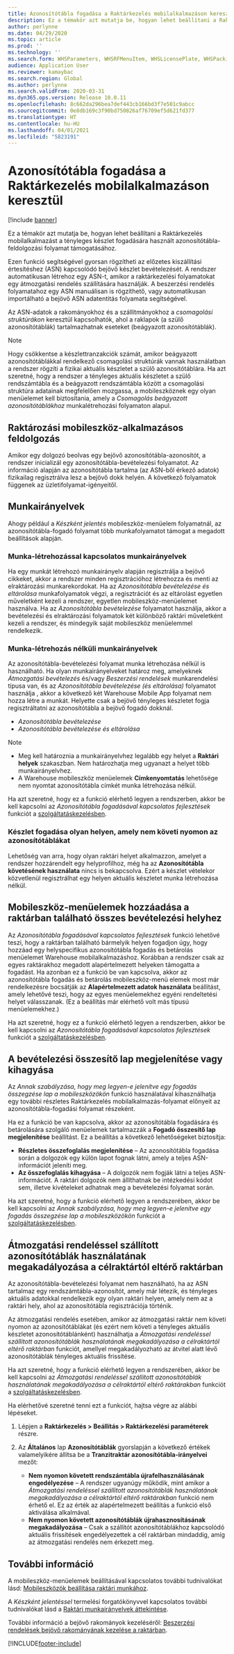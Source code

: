 ```yaml
---
title: Azonosítótábla fogadása a Raktárkezelés mobilalkalmazáson keresztül
description: Ez a témakör azt mutatja be, hogyan lehet beállítani a Raktárkezelés mobilalkalmazást a tényleges készlet fogadására használt azonosítótábla-feldolgozási folyamathoz.
author: perlynne
ms.date: 04/29/2020
ms.topic: article
ms.prod: ''
ms.technology: ''
ms.search.form: WHSParameters, WHSRFMenuItem, WHSLicensePlate, WHSPackingStructure
audience: Application User
ms.reviewer: kamaybac
ms.search.region: Global
ms.author: perlynne
ms.search.validFrom: 2020-03-31
ms.dyn365.ops.version: Release 10.0.11
ms.openlocfilehash: 8c662da296bea7def443cb166bd3f7e501c9abcc
ms.sourcegitcommit: 0e8db169c3f90bd750826af76709ef5d621fd377
ms.translationtype: HT
ms.contentlocale: hu-HU
ms.lasthandoff: 04/01/2021
ms.locfileid: "5823191"
---
```

# <a name="license-plate-receiving-via-the-warehouse-management-mobile-app"></a>Azonosítótábla fogadása a Raktárkezelés mobilalkalmazáson keresztül

[!include [banner](../includes/banner.md)]

Ez a témakör azt mutatja be, hogyan lehet beállítani a Raktárkezelés mobilalkalmazást a tényleges készlet fogadására használt azonosítótábla-feldolgozási folyamat támogatásához.

Ezen funkció segítségével gyorsan rögzítheti az előzetes kiszállítási értesítéshez (ASN) kapcsolódó bejövő készlet bevételezését. A rendszer automatikusan létrehoz egy ASN-t, amikor a raktárkezelési folyamatokat egy átmozgatási rendelés szállítására használják. A beszerzési rendelés folyamatahoz egy ASN manuálisan is rögzíthető, vagy automatikusan importálható a bejövő ASN adatentitás folyamata segítségével.

Az ASN-adatok a rakományokhoz és a szállítmányokhoz a *csomagolási struktúrákon* keresztül kapcsolhatók, ahol a raklapok (a szülő azonosítótáblák) tartalmazhatnak eseteket (beágyazott azonosítótáblák).

> [!NOTE]
> Hogy csökkentse a készlettranzakciók számát, amikor beágyazott azonosítótáblákkal rendelkező csomagolási struktúrák vannak használatban a rendszer rögzíti a fizikai aktuális készletet a szülő azonosítótáblára. Ha azt szeretné, hogy a rendszer a tényleges aktuális készletet a szülő rendszámtábla és a beágyazott rendszámtábla között a csomagolási struktúra adatainak megfelelően mozgassa, a mobileszköznek egy olyan menüelemet kell biztosítania, amely a *Csomagolás beágyazott azonosítótáblákhoz* munkalétrehozási folyamaton alapul.

## <a name="warehousing-mobile-device-app-processing"></a>Raktározási mobileszköz-alkalmazásos feldolgozás

Amikor egy dolgozó beolvas egy bejövő azonosítótábla-azonosítót, a rendszer inicializál egy azonosítótábla-bevételezési folyamatot. Az információ alapján az azonosítótábla tartalma (az ASN-ből érkező adatok) fizikailag regisztrálva lesz a bejövő dokk helyén. A következő folyamatok függenek az üzletifolyamat-igényeitől.

## <a name="work-policies"></a>Munkairányelvek

Ahogy például a *Készként jelentés* mobileszköz-menüelem folyamatnál, az azonosítótábla-fogadó folyamat több munkafolyamatot támogat a megadott beállítások alapján.

### <a name="work-policies-with-work-creation"></a>Munka-létrehozással kapcsolatos munkairányelvek

Ha egy munkát létrehozó munkairányelv alapján regisztrálja a bejövő cikkeket, akkor a rendszer minden regisztrációhoz létrehozza és menti az elraktározási munkarekordokat. Ha az *Azonosítótábla bevételezése és eltárolása* munkafolyamatok végzi, a regisztrációt és az eltárolást egyetlen műveletként kezeli a rendszer, egyetlen mobileszköz-menüelemet használva. Ha az *Azonosítótábla bevételezése* folyamatot használja, akkor a bevételezési és elraktározási folyamatok két különböző raktári műveletként kezeli a rendszer, és mindegyik saját mobileszköz menüelemmel rendelkezik.

### <a name="work-policies-without-work-creation"></a>Munka-létrehozás nélküli munkairányelvek

Az azonosítótábla-bevételezési folyamat munka létrehozása nélkül is használható. Ha olyan munkairányelveket határoz meg, amelyeknek *Átmozgatási bevételezés* és/vagy *Beszerzési rendelések* munkarendelési típusa van, és az *Azonosítótábla bevételezése (és eltárolása)* folyamatot használja , akkor a következő két Warehouse Mobile App folyamat nem hozza létre a munkát. Helyette csak a bejövő tényleges készletet fogja regisztráltatni az azonosítótábla a bejövő fogadó dokknál.

- *Azonosítótábla bevételezése*
- *Azonosítótábla bevételezése és eltárolása*

> [!NOTE]
> - Meg kell határoznia a munkairányelvhez legalább egy helyet a **Raktári helyek** szakaszban. Nem határozhatja meg ugyanazt a helyet több munkairányelvhez.
> - A Warehouse mobileszköz menüelemek **Címkenyomtatás** lehetősége nem nyomtat azonosítótábla címkét munka létrehozása nélkül.

Ha azt szeretné, hogy ez a funkció elérhető legyen a rendszerben, akkor be kell kapcsolni az *Azonosítótábla fogadásával kapcsolatos fejlesztések* funkciót a [szolgáltatáskezelésben](../../fin-ops-core/fin-ops/get-started/feature-management/feature-management-overview.md).

### <a name="receive-inventory-on-a-location-that-doesnt-track-license-plates"></a>Készlet fogadása olyan helyen, amely nem követi nyomon az azonosítótáblákat

Lehetőség van arra, hogy olyan raktári helyet alkalmazzon, amelyet a rendszer hozzárendelt egy helyprofilhoz, még ha az **Azonosítótábla követésének használata** nincs is bekapcsolva. Ezért a készlet vételekor közvetlenül regisztrálhat egy helyen aktuális készletet munka létrehozása nélkül.

## <a name="add-mobile-device-menu-items-for-each-receiving-location-in-a-warehouse"></a>Mobileszköz-menüelemek hozzáadása a raktárban található összes bevételezési helyhez

Az *Azonosítótábla fogadásával kapcsolatos fejlesztések* funkció lehetővé teszi, hogy a raktárban található bármelyik helyen fogadjon úgy, hogy hozzáad egy helyspecifikus azonosítótábla fogadás és betárolás menüelemet Warehouse mobilalkalmazáshoz. Korábban a rendszer csak az egyes raktárakhoz megadott alapértelmezett helyeken támogatta a fogadást. Ha azonban ez a funkció be van kapcsolva, akkor az azonosítótábla fogadás és betárolás mobileszköz-menü elemek most már rendelkezésre bocsátják az **Alapértelmezett adatok használata** beállítást, amely lehetővé teszi, hogy az egyes menüelemekhez egyéni rendeltetési helyet válasszanak. (Ez a beállítás már elérhető volt más típusú menüelemekhez.)

Ha azt szeretné, hogy ez a funkció elérhető legyen a rendszerben, akkor be kell kapcsolni az *Azonosítótábla fogadásával kapcsolatos fejlesztések* funkciót a [szolgáltatáskezelésben](../../fin-ops-core/fin-ops/get-started/feature-management/feature-management-overview.md).

## <a name="show-or-skip-the-receiving-summary-page"></a>A bevételezési összesítő lap megjelenítése vagy kihagyása

Az *Annak szabályzása, hogy meg legyen-e jelenítve egy fogadás összegzése lap a mobileszközökön* funkció használatával kihasználhatja egy további részletes Raktárkezelés mobilalkalmazás-folyamat előnyeit az azonosítótábla-fogadási folyamat részeként.

Ha ez a funkció be van kapcsolva, akkor az azonosítótábla fogadására és betárolására szolgáló menüelemek tartalmazzák a **Fogadó összesítő lap megjelenítése** beállítást. Ez a beállítás a következő lehetőségeket biztosítja:

- **Részletes összefoglalás megjelenítése** – Az azonosítótábla fogadása során a dolgozók egy külön lapot fognak látni, amely a teljes ASN-információt jeleníti meg.
- **Az összefoglalás kihagyása** – A dolgozók nem fogják látni a teljes ASN-információt. A raktári dolgozók nem állíthatnak be intézkedési kódot sem, illetve kivételeket adhatnak meg a bevételezési folyamat során.

Ha azt szeretné, hogy a funkció elérhető legyen a rendszerében, akkor be kell kapcsolni az *Annak szabályzása, hogy meg legyen-e jelenítve egy fogadás összegzése lap a mobileszközökön* funkciót a [szolgáltatáskezelésben](../../fin-ops-core/fin-ops/get-started/feature-management/feature-management-overview.md).

## <a name="prevent-transfer-ordershipped-license-plates-from-being-used-at-warehouses-other-than-the-destination-warehouse"></a>Átmozgatási rendeléssel szállított azonosítótáblák használatának megakadályozása a célraktártól eltérő raktárban

Az azonosítótábla-bevételezési folyamat nem használható, ha az ASN tartalmaz egy rendszámtábla-azonosítót, amely már létezik, és tényleges aktuális adatokkal rendelkezik egy olyan raktári helyen, amely nem az a raktári hely, ahol az azonosítótábla regisztrációja történik.

Az átmozgatási rendelés esetében, amikor az átmozgatási raktár nem követi nyomon az azonosítótáblákat (és ezért nem követi a tényleges aktuális készletet azonosítótáblánként) használhatja a *Átmozgatási rendeléssel szállított azonosítótáblák használatának megakadályozása a célraktártól eltérő raktárban* funkciót, amellyel megakadályozható az átvitel alatt lévő azonosítótáblák tényleges aktuális frissítése.

Ha azt szeretné, hogy a funkció elérhető legyen a rendszerében, akkor be kell kapcsolni az *Átmozgatási rendeléssel szállított azonosítótáblák használatának megakadályozása a célraktártól eltérő raktárakban* funkciót a [szolgáltatáskezelésben](../../fin-ops-core/fin-ops/get-started/feature-management/feature-management-overview.md).

Ha elérhetővé szeretné tenni ezt a funkciót, hajtsa végre az alábbi lépéseket.

1. Lépjen a **Raktárkezelés \> Beállítás \> Raktárkezelési paraméterek** részre.
1. Az **Általános** lap **Azonosítótáblák** gyorslapján a következő értékek valamelyikére állítsa be a **Tranzitraktár azonosítótábla-irányelvei** mezőt:

    - **Nem nyomon követett rendszámtábla újrafelhasználásának engedélyezése** – A rendszer ugyanúgy működik, mint amikor a *Átmozgatási rendeléssel szállított azonosítótáblák használatának megakadályozása a célraktártól eltérő raktárakban* funkció nem érhető el. Ez az érték az alapértelmezett beállítás a funkció első aktiválása alkalmával.
    - **Nem nyomon követett azonosítótáblák újrahasznosításának megakadályozása** – Csak a szállítót azonosítótáblákhoz kapcsolódó aktuális frissítések engedélyezettek a cél raktárban mindaddig, amíg az átmozgatási rendelés nem érkezett meg.

## <a name="more-information"></a>További információ

A mobileszköz-menüelemek beállításával kapcsolatos további tudnivalókat lásd: [Mobileszközök beállítása raktári munkához](configure-mobile-devices-warehouse.md).

A *Készként jelentéssel* termelési forgatókönyvvel kapcsolatos további tudnivalókat lásd a [Raktári munkairányelvek áttekintése](warehouse-work-policies.md).

További információ a bejövő rakományok kezeléséről: [Beszerzési rendelések bejövő rakományának kezelése a raktárban](inbound-load-handling.md).


[!INCLUDE[footer-include](../../includes/footer-banner.md)]